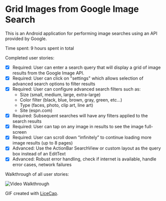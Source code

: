 # Grid Images from Google Image Search

This is an Android application for performing image searches using an API provided by Google.

Time spent: 9 hours spent in total

Completed user stories:

 * [x] Required: User can enter a search query that will display a grid of image results from the Google Image API.
 * [x] Required: User can click on "settings" which allows selection of advanced search options to filter results
 * [x] Required: User can configure advanced search filters such as:
     * Size (small, medium, large, extra-large)
     * Color filter (black, blue, brown, gray, green, etc...)
     * Type (faces, photo, clip art, line art)
     * Site (espn.com)
 * [x] Required: Subsequent searches will have any filters applied to the search results
 * [x] Required: User can tap on any image in results to see the image full-screen
 * [x] Required: User can scroll down “infinitely” to continue loading more image results (up to 8 pages)
 * [x] Advanced: Use the ActionBar SearchView or custom layout as the query box instead of an EditText
 * [x] Advanced: Robust error handling, check if internet is available, handle error cases, network failures
 
Walkthrough of all user stories:

![Video Walkthrough](anim_image_search.gif)

GIF created with [LiceCap](http://www.cockos.com/licecap/).
